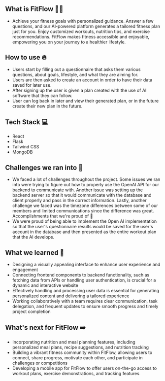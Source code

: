 ## What is FitFlow 🤾‍♀️
- Achieve your fitness goals with personalized guidance. Answer a few questions, and our AI-powered platform generates a tailored fitness plan just for you. Enjoy customized workouts, nutrition tips, and exercise recommendations. FitFlow makes fitness accessible and enjoyable, empowering you on your journey to a healthier lifestyle.

## How to use 🔥
- Users start by filling out a questionnaire that asks them various questions, about goals, lifestyle, and what they are aiming for.
- Users are then asked to create an account in order to have their data saved for later use.
- After signing up the user is given a plan created with the use of AI software that they can follow.
- User can log back in later and view their generated plan, or in the future create their new plan in the future.

## Tech Stack 💻
- React
- Flask
- Tailwind CSS
- MongoDB
  
## Challenges we ran into 💪
- We faced a lot of challenges throughout the project. Some issues we ran into were trying to figure out how to properly use the OpenAI API for our backend to communicate with. Another issue was setting up the backend server so that it would communicate with the database and client properly and pass in the correct information. Lastly, another challenge we faced was the timezone differences between some of our members and limited communications since the difference was great.
Accomplishments that we're proud of 🚀
- We were proud of being able to implement the Open AI implementation so that the user's questionnaire results would be saved for the user's account in the database and then presented as the entire workout plan that the AI develops.

## What we learned 📖
- Designing a visually appealing interface to enhance user experience and engagement
- Connecting frontend components to backend functionality, such as fetching data from APIs or handling user authentication, is crucial for a dynamic and interactive website
- Effectively handling and processing user data is essential for generating personalized content and delivering a tailored experience
- Working collaboratively with a team requires clear communication, task delegation, and frequent updates to ensure smooth progress and timely project completion

## What's next for FitFlow ➡️
- Incorporating nutrition and meal planning features, including personalized meal plans, recipe suggestions, and nutrition tracking
- Building a vibrant fitness community within FitFlow, allowing users to connect, share progress, motivate each other, and participate in challenges or competitions
- Developing a mobile app for FitFlow to offer users on-the-go access to workout plans, exercise demonstrations, and tracking features
